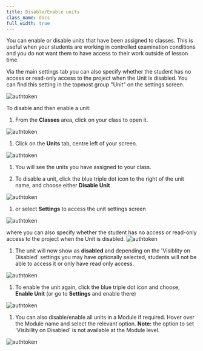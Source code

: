 ```yaml
---
title: Disable/Enable units
class_name: docs
full_width: true
---
```


You can enable or disable units that have been assigned to classes. This is useful when your students are working in controlled examination conditions and you do not want them to have access to their work outside of lesson time.

Via the main settings tab you can also specify whether the student has no access or read-only access to the project when the Unit is disabled. You can find this setting in the topmost group "Unit" on the settings screen.

<img alt="authtoken" src="/img/docs/manage_classes/readonly.png" class="simple"/>

To disable and then enable a unit:

1. From the **Classes** area, click on your class to open it. 
<img alt="authtoken" src="/img/docs/manage_classes/year_10_class.png" class="simple"/>

1. Click on the **Units** tab, centre left of your screen.
<img alt="authtoken" src="/img/docs/manage_classes/units_tab.png" class="simple"/>

1. You will see the units you have assigned to your class. 

1. To disable a unit, click the blue triple dot icon to the right of the unit name, and choose either **Disable Unit** 
<img alt="authtoken" src="/img/docs/manage_classes/disable_enable_unit/disable_unit.png" class="simple"/>

1. or select **Settings** to access the unit settings screen 
<img alt="authtoken" src="/img/docs/manage_classes/disable_enable_unit/disable_unit_settings.png" class="simple"/>

where you can also specify whether the student has no access or read-only access to the project when the Unit is disabled.
<img alt="authtoken" src="/img/docs/manage_classes/readonly.png" class="simple"/>

1. The unit will now show as **disabled** and depending on the 'Visiblity on Disabled' settings you may have optionally selected, students will not be able to access it or only have read only access. 
<img alt="authtoken" src="/img/docs/manage_classes/disable_enable_unit/disable_unit_after.png" class="simple"/>

1. To enable the unit again, click the blue triple dot icon and choose, **Enable Unit** (or go to **Settings** and enable there)
<img alt="authtoken" src="/img/docs/manage_classes/disable_enable_unit/enable_unit.png" class="simple"/>

1. You can also disable/enable all units in a Module if required. Hover over the Module name and select the relevant option. **Note:** the option to set 'Visibility on Disabled' is not available at the Module level. 
<img alt="authtoken" src="/img/docs/disable_enable_module.png" class="simple"/>

